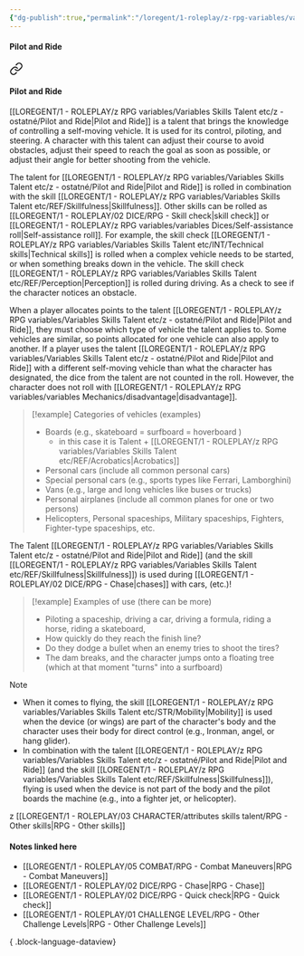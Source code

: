 ```yaml
---
{"dg-publish":true,"permalink":"/loregent/1-roleplay/z-rpg-variables/variables-skills-talent-etc/z-ostatne/pilot-and-ride/"}
---
```


#### Pilot and Ride


<div class="transclusion internal-embed is-loaded"><a class="markdown-embed-link" href="/loregent/1-roleplay/03-character/attributes-skills-talent/rpg-other-skills/#pilot-and-ride" aria-label="Open link"><svg xmlns="http://www.w3.org/2000/svg" width="24" height="24" viewBox="0 0 24 24" fill="none" stroke="currentColor" stroke-width="2" stroke-linecap="round" stroke-linejoin="round" class="svg-icon lucide-link"><path d="M10 13a5 5 0 0 0 7.54.54l3-3a5 5 0 0 0-7.07-7.07l-1.72 1.71"></path><path d="M14 11a5 5 0 0 0-7.54-.54l-3 3a5 5 0 0 0 7.07 7.07l1.71-1.71"></path></svg></a><div class="markdown-embed">



#### Pilot and Ride

[[LOREGENT/1 - ROLEPLAY/z RPG variables/Variables Skills Talent etc/z - ostatné/Pilot and Ride\|Pilot and Ride]] is a talent that brings the knowledge of controlling a self-moving vehicle. It is used for its control, piloting, and steering. A character with this talent can adjust their course to avoid obstacles, adjust their speed to reach the goal as soon as possible, or adjust their angle for better shooting from the vehicle.

The talent for [[LOREGENT/1 - ROLEPLAY/z RPG variables/Variables Skills Talent etc/z - ostatné/Pilot and Ride\|Pilot and Ride]] is rolled in combination with the skill [[LOREGENT/1 - ROLEPLAY/z RPG variables/Variables Skills Talent etc/REF/Skillfulness\|Skillfulness]]. Other skills can be rolled as [[LOREGENT/1 - ROLEPLAY/02 DICE/RPG - Skill check\|skill check]] or [[LOREGENT/1 - ROLEPLAY/z RPG variables/variables Dices/Self-assistance roll\|Self-assistance roll]]. For example, the skill check [[LOREGENT/1 - ROLEPLAY/z RPG variables/Variables Skills Talent etc/INT/Technical skills\|Technical skills]] is rolled when a complex vehicle needs to be started, or when something breaks down in the vehicle. The skill check [[LOREGENT/1 - ROLEPLAY/z RPG variables/Variables Skills Talent etc/REF/Perception\|Perception]] is rolled during driving. As a check to see if the character notices an obstacle.

When a player allocates points to the talent [[LOREGENT/1 - ROLEPLAY/z RPG variables/Variables Skills Talent etc/z - ostatné/Pilot and Ride\|Pilot and Ride]], they must choose which type of vehicle the talent applies to. Some vehicles are similar, so points allocated for one vehicle can also apply to another. If a player uses the talent [[LOREGENT/1 - ROLEPLAY/z RPG variables/Variables Skills Talent etc/z - ostatné/Pilot and Ride\|Pilot and Ride]] with a different self-moving vehicle than what the character has designated, the dice from the talent are not counted in the roll. However, the character does not roll with [[LOREGENT/1 - ROLEPLAY/z RPG variables/variables Mechanics/disadvantage\|disadvantage]].

> [!example]  Categories of vehicles (examples)
> * Boards (e.g., skateboard = surfboard = hoverboard )
> 	* in this case it is Talent + [[LOREGENT/1 - ROLEPLAY/z RPG variables/Variables Skills Talent etc/REF/Acrobatics\|Acrobatics]]
>* Personal cars (include all common personal cars)
>* Special personal cars (e.g., sports types like Ferrari, Lamborghini)
>* Vans (e.g., large and long vehicles like buses or trucks)
>* Personal airplanes (include all common planes for one or two persons)
>* Helicopters, Personal spaceships, Military spaceships, Fighters, Fighter-type spaceships, etc.

The Talent [[LOREGENT/1 - ROLEPLAY/z RPG variables/Variables Skills Talent etc/z - ostatné/Pilot and Ride\|Pilot and Ride]] (and the skill [[LOREGENT/1 - ROLEPLAY/z RPG variables/Variables Skills Talent etc/REF/Skillfulness\|Skillfulness]]) is used during [[LOREGENT/1 - ROLEPLAY/02 DICE/RPG - Chase\|chases]] with cars, (etc.)!

> [!example] Examples of use (there can be more)
> * Piloting a spaceship, driving a car, driving a formula, riding a horse, riding a skateboard,
> * How quickly do they reach the finish line?
> * Do they dodge a bullet when an enemy tries to shoot the tires?
> * The dam breaks, and the character jumps onto a floating tree (which at that moment "turns" into a surfboard)

> [!note]
> - When it comes to flying, the skill [[LOREGENT/1 - ROLEPLAY/z RPG variables/Variables Skills Talent etc/STR/Mobility\|Mobility]] is used when the device (or wings) are part of the character's body and the character uses their body for direct control (e.g., Ironman, angel, or hang glider).
> - In combination with the talent [[LOREGENT/1 - ROLEPLAY/z RPG variables/Variables Skills Talent etc/z - ostatné/Pilot and Ride\|Pilot and Ride]] (and the skill [[LOREGENT/1 - ROLEPLAY/z RPG variables/Variables Skills Talent etc/REF/Skillfulness\|Skillfulness]]), flying is used when the device is not part of the body and the pilot boards the machine (e.g., into a fighter jet, or helicopter).


</div></div>



z [[LOREGENT/1 - ROLEPLAY/03 CHARACTER/attributes skills talent/RPG - Other skills\|RPG - Other skills]]

#### Notes linked here
- [[LOREGENT/1 - ROLEPLAY/05 COMBAT/RPG - Combat Maneuvers\|RPG - Combat Maneuvers]]
- [[LOREGENT/1 - ROLEPLAY/02 DICE/RPG - Chase\|RPG - Chase]]
- [[LOREGENT/1 - ROLEPLAY/02 DICE/RPG - Quick check\|RPG - Quick check]]
- [[LOREGENT/1 - ROLEPLAY/01 CHALLENGE LEVEL/RPG - Other Challenge Levels\|RPG - Other Challenge Levels]]

{ .block-language-dataview}
